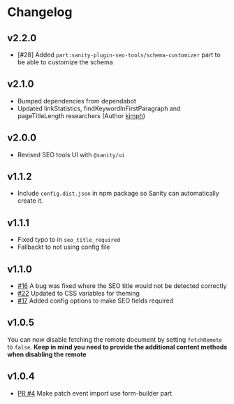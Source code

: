 # Changelog
## v2.2.0
* [#28] Added `part:sanity-plugin-seo-tools/schema-customizer` part to be able to customize the schema

## v2.1.0
* Bumped dependencies from dependabot
* Updated linkStatistics, findKeywordInFirstParagraph and pageTitleLength researchers (Author [kjmph](https://github.com/kjmph))

## v2.0.0
* Revised SEO tools UI with `@sanity/ui`

## v1.1.2
* Include `config.dist.json` in npm package so Sanity can automatically create it.

## v1.1.1
* Fixed typo to in `seo_title_required`
* Fallbackt to not using config file

## v1.1.0
* [#16](https://github.com/LiamMartens/sanity-plugin-seo-tools/issues/16) A bug was fixed where the SEO title would not be detected correctly
* [#22](https://github.com/LiamMartens/sanity-plugin-seo-tools/issues/22) Updated to CSS variables for theming
* [#17](https://github.com/LiamMartens/sanity-plugin-seo-tools/issues/17) Added config options to make SEO fields required

## v1.0.5
You can now disable fetching the remote document by setting `fetchRemote` to `false`.
**Keep in mind you need to provide the additional content methods when disabling the remote**

## v1.0.4
* [PR #4](https://github.com/LiamMartens/sanity-plugin-seo-tools/pull/4) Make patch event import use form-builder part